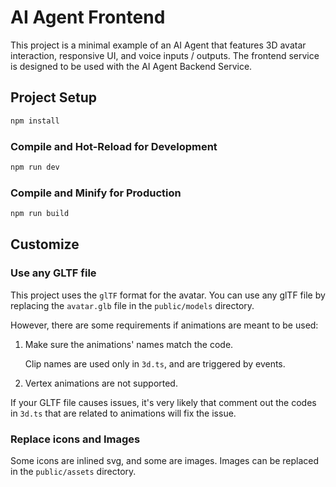 # AI Agent Frontend

This project is a minimal example of an AI Agent that features 3D avatar interaction, responsive UI, and voice inputs / outputs. The frontend service is designed to be used with the AI Agent Backend Service.

## Project Setup

```sh
npm install
```

### Compile and Hot-Reload for Development

```sh
npm run dev
```

### Compile and Minify for Production

```sh
npm run build
```

## Customize
### Use any GLTF file
This project uses the `glTF` format for the avatar. You can use any glTF file by replacing the `avatar.glb` file in the `public/models` directory.

However, there are some requirements if animations are meant to be used:
1. Make sure the animations' names match the code.

    Clip names are used only in `3d.ts`, and are triggered by events. 
2. Vertex animations are not supported.

If your GLTF file causes issues, it's very likely that comment out the codes in `3d.ts` that are related to animations will fix the issue.
### Replace icons and Images
Some icons are inlined svg, and some are images. Images can be replaced in the `public/assets` directory.